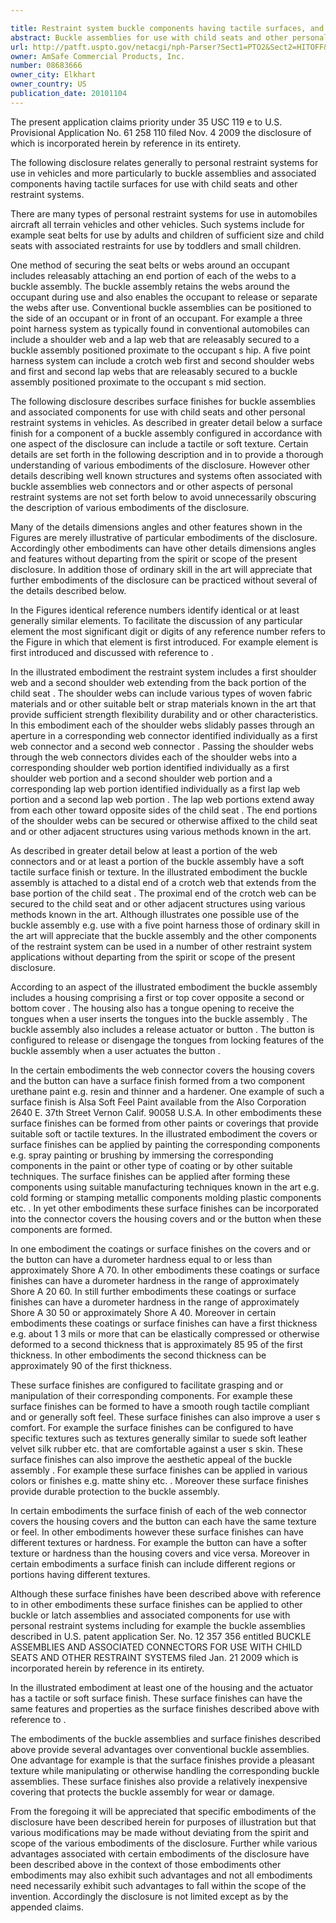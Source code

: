 ```yaml
---

title: Restraint system buckle components having tactile surfaces, and associated methods of use and manufacture
abstract: Buckle assemblies for use with child seats and other personal restraint systems in vehicles are disclosed herein. A buckle assembly configured in accordance with one embodiment of the disclosure includes a housing assembly that receives at least a portion of a web connector. The housing assembly includes a coating having a generally soft or tactile surface finish. For example, the coating can be at least partially elastically compressible.
url: http://patft.uspto.gov/netacgi/nph-Parser?Sect1=PTO2&Sect2=HITOFF&p=1&u=%2Fnetahtml%2FPTO%2Fsearch-adv.htm&r=1&f=G&l=50&d=PALL&S1=08683666&OS=08683666&RS=08683666
owner: AmSafe Commercial Products, Inc.
number: 08683666
owner_city: Elkhart
owner_country: US
publication_date: 20101104
---
```

The present application claims priority under 35 USC 119 e to U.S. Provisional Application No. 61 258 110 filed Nov. 4 2009 the disclosure of which is incorporated herein by reference in its entirety.

The following disclosure relates generally to personal restraint systems for use in vehicles and more particularly to buckle assemblies and associated components having tactile surfaces for use with child seats and other restraint systems.

There are many types of personal restraint systems for use in automobiles aircraft all terrain vehicles and other vehicles. Such systems include for example seat belts for use by adults and children of sufficient size and child seats with associated restraints for use by toddlers and small children.

One method of securing the seat belts or webs around an occupant includes releasably attaching an end portion of each of the webs to a buckle assembly. The buckle assembly retains the webs around the occupant during use and also enables the occupant to release or separate the webs after use. Conventional buckle assemblies can be positioned to the side of an occupant or in front of an occupant. For example a three point harness system as typically found in conventional automobiles can include a shoulder web and a lap web that are releasably secured to a buckle assembly positioned proximate to the occupant s hip. A five point harness system can include a crotch web first and second shoulder webs and first and second lap webs that are releasably secured to a buckle assembly positioned proximate to the occupant s mid section.

The following disclosure describes surface finishes for buckle assemblies and associated components for use with child seats and other personal restraint systems in vehicles. As described in greater detail below a surface finish for a component of a buckle assembly configured in accordance with one aspect of the disclosure can include a tactile or soft texture. Certain details are set forth in the following description and in to provide a thorough understanding of various embodiments of the disclosure. However other details describing well known structures and systems often associated with buckle assemblies web connectors and or other aspects of personal restraint systems are not set forth below to avoid unnecessarily obscuring the description of various embodiments of the disclosure.

Many of the details dimensions angles and other features shown in the Figures are merely illustrative of particular embodiments of the disclosure. Accordingly other embodiments can have other details dimensions angles and features without departing from the spirit or scope of the present disclosure. In addition those of ordinary skill in the art will appreciate that further embodiments of the disclosure can be practiced without several of the details described below.

In the Figures identical reference numbers identify identical or at least generally similar elements. To facilitate the discussion of any particular element the most significant digit or digits of any reference number refers to the Figure in which that element is first introduced. For example element is first introduced and discussed with reference to .

In the illustrated embodiment the restraint system includes a first shoulder web and a second shoulder web extending from the back portion of the child seat . The shoulder webs can include various types of woven fabric materials and or other suitable belt or strap materials known in the art that provide sufficient strength flexibility durability and or other characteristics. In this embodiment each of the shoulder webs slidably passes through an aperture in a corresponding web connector identified individually as a first web connector and a second web connector . Passing the shoulder webs through the web connectors divides each of the shoulder webs into a corresponding shoulder web portion identified individually as a first shoulder web portion and a second shoulder web portion and a corresponding lap web portion identified individually as a first lap web portion and a second lap web portion . The lap web portions extend away from each other toward opposite sides of the child seat . The end portions of the shoulder webs can be secured or otherwise affixed to the child seat and or other adjacent structures using various methods known in the art.

As described in greater detail below at least a portion of the web connectors and or at least a portion of the buckle assembly have a soft tactile surface finish or texture. In the illustrated embodiment the buckle assembly is attached to a distal end of a crotch web that extends from the base portion of the child seat . The proximal end of the crotch web can be secured to the child seat and or other adjacent structures using various methods known in the art. Although illustrates one possible use of the buckle assembly e.g. use with a five point harness those of ordinary skill in the art will appreciate that the buckle assembly and the other components of the restraint system can be used in a number of other restraint system applications without departing from the spirit or scope of the present disclosure.

According to an aspect of the illustrated embodiment the buckle assembly includes a housing comprising a first or top cover opposite a second or bottom cover . The housing also has a tongue opening to receive the tongues when a user inserts the tongues into the buckle assembly . The buckle assembly also includes a release actuator or button . The button is configured to release or disengage the tongues from locking features of the buckle assembly when a user actuates the button .

In the certain embodiments the web connector covers the housing covers and the button can have a surface finish formed from a two component urethane paint e.g. resin and thinner and a hardener. One example of such a surface finish is Alsa Soft Feel Paint available from the Also Corporation 2640 E. 37th Street Vernon Calif. 90058 U.S.A. In other embodiments these surface finishes can be formed from other paints or coverings that provide suitable soft or tactile textures. In the illustrated embodiment the covers or surface finishes can be applied by painting the corresponding components e.g. spray painting or brushing by immersing the corresponding components in the paint or other type of coating or by other suitable techniques. The surface finishes can be applied after forming these components using suitable manufacturing techniques known in the art e.g. cold forming or stamping metallic components molding plastic components etc. . In yet other embodiments these surface finishes can be incorporated into the connector covers the housing covers and or the button when these components are formed.

In one embodiment the coatings or surface finishes on the covers and or the button can have a durometer hardness equal to or less than approximately Shore A 70. In other embodiments these coatings or surface finishes can have a durometer hardness in the range of approximately Shore A 20 60. In still further embodiments these coatings or surface finishes can have a durometer hardness in the range of approximately Shore A 30 50 or approximately Shore A 40. Moreover in certain embodiments these coatings or surface finishes can have a first thickness e.g. about 1 3 mils or more that can be elastically compressed or otherwise deformed to a second thickness that is approximately 85 95 of the first thickness. In other embodiments the second thickness can be approximately 90 of the first thickness.

These surface finishes are configured to facilitate grasping and or manipulation of their corresponding components. For example these surface finishes can be formed to have a smooth rough tactile compliant and or generally soft feel. These surface finishes can also improve a user s comfort. For example the surface finishes can be configured to have specific textures such as textures generally similar to suede soft leather velvet silk rubber etc. that are comfortable against a user s skin. These surface finishes can also improve the aesthetic appeal of the buckle assembly . For example these surface finishes can be applied in various colors or finishes e.g. matte shiny etc. . Moreover these surface finishes provide durable protection to the buckle assembly.

In certain embodiments the surface finish of each of the web connector covers the housing covers and the button can each have the same texture or feel. In other embodiments however these surface finishes can have different textures or hardness. For example the button can have a softer texture or hardness than the housing covers and vice versa. Moreover in certain embodiments a surface finish can include different regions or portions having different textures.

Although these surface finishes have been described above with reference to in other embodiments these surface finishes can be applied to other buckle or latch assemblies and associated components for use with personal restraint systems including for example the buckle assemblies described in U.S. patent application Ser. No. 12 357 356 entitled BUCKLE ASSEMBLIES AND ASSOCIATED CONNECTORS FOR USE WITH CHILD SEATS AND OTHER RESTRAINT SYSTEMS filed Jan. 21 2009 which is incorporated herein by reference in its entirety.

In the illustrated embodiment at least one of the housing and the actuator has a tactile or soft surface finish. These surface finishes can have the same features and properties as the surface finishes described above with reference to .

The embodiments of the buckle assemblies and surface finishes described above provide several advantages over conventional buckle assemblies. One advantage for example is that the surface finishes provide a pleasant texture while manipulating or otherwise handling the corresponding buckle assemblies. These surface finishes also provide a relatively inexpensive covering that protects the buckle assembly for wear or damage.

From the foregoing it will be appreciated that specific embodiments of the disclosure have been described herein for purposes of illustration but that various modifications may be made without deviating from the spirit and scope of the various embodiments of the disclosure. Further while various advantages associated with certain embodiments of the disclosure have been described above in the context of those embodiments other embodiments may also exhibit such advantages and not all embodiments need necessarily exhibit such advantages to fall within the scope of the invention. Accordingly the disclosure is not limited except as by the appended claims.

